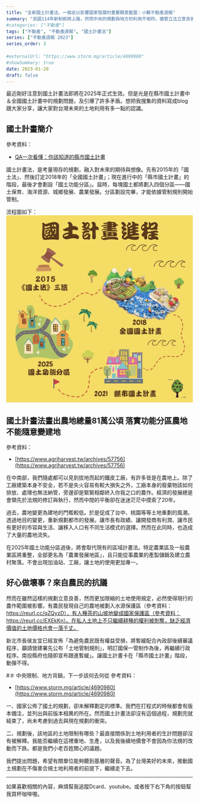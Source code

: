 ```yaml
---
title: "全新國土計畫法，一個足以影響國家發展的重要願景藍圖｜小鶴不動產週報"
summary: "民國114年新制即將上路，然而中央的規劃與地方的利用不相符。儘管立法立意良善，希望在國家發展的同時保障農友的權益卻引發一系列來自第一線的農民的抗爭。"
#categories: ["不動產"]
tags: ["不動產", "不動產週報", "國土計畫法"]
series: ["不動產週報 2023"]
series_order: 3

#externalUrl: "https://www.storm.mg/article/4690980"
#showSummary: true
date: 2023-01-28
draft: false
---
```


最近剛好注意到國土計畫法即將在2025年正式生效。但是光是在縣市國土計畫中＆全國國土計畫中的規劃問題，及引爆了許多矛盾。想把我搜集的資料寫成blog跟大家分享，讓大家對台灣未來的土地利用有多一點的認識。

## 國土計畫簡介
參考資料：
- [QA一次看懂：你該知道的縣市國土計畫](https://e-info.org.tw/node/223993)

國土計畫法，是考量現存的規劃，融入對未來的期待與想像。先有2015年的「國土法」、然後訂定2018年的「全國國土計畫」；現在進行中的「縣市國土計畫」的階段，最後才會劃設「國土功能分區」。屆時，每塊國土都將劃入四個分區——國土保育、海洋資源、城鄉發展、農業發展。分區劃設完畢，才能依據管制規則開始管制。

流程圖如下：
![alt 國土計畫法＿立法流程](./asset/legislation_flow.webp "國土計畫法立法流程(引用自：環境資訊中心)")

## 國土計畫法畫出農地總量81萬公頃 落實功能分區農地不能隨意變建地
參考資料：
- [https://www.agriharvest.tw/archives/57756](https://www.agriharvest.tw/archives/57756)

在中南部，我們隨處都可以見到拔地而起的鐵皮工廠，有許多皆是在農地上。除了工廠建築本身不安全，若不是失火容易有較大損失之外，工廠本身的廢棄物該如何排放、處理也無法納管，旁邊卻是緊緊相鄰終入你我之口的農作。經濟的發展總是會領先於法規的修訂與執行，然而中間的平衡卻在迷迷茫茫中摸索了20年。

過去，農地變更為建地的門檻較低。於是促成了台中、桃園等等土地重劃的風潮。透過地目的變更，重新規劃都市的發展。讓市長有政績、讓開發商有利潤、讓市民有更好的市容與生活、讓移入人口有不同生活模式的選擇。然而在此同時，也造成了大量的農地流失。

在2025年國土功能分區過後，將會取代現有的區域計畫法。特定農業區及一般農業區將重整，全部更名為「農業發展地區」，且只能從事農業的產製儲銷及建立農村聚落。不會出現加油站、工廠，讓土地的使用更加專一。

## 好心做壞事？來自農民的抗議

然而在雖然這樣的規劃立意良善，然而更加限縮的土地使用規定，必然使得現行的農作範圍被影響。有農民發現自己的農地被劃入水源保護區（參考資料：https://reurl.cc/qZQyzD），有人種茶的山坡地變成國家保護區（參考資料：https://reurl.cc/EXEkKn）。在私人土地上不只繼續耕種的權利被剝奪，缺乏經濟價值的土地價格也會一落千丈。

新北市長侯友宜已經宣佈「為避免農民既有權益受損，將暫緩配合內政部後續審議程序，籲請營建署先公布「土地管制規則」，明訂國保一管制作為後，再繼續行政程序。南投縣府也隨即宣布跟進暫緩」。讓國土計畫卡在「縣市國土計畫」階段，動彈不得。

#＃ 中央限制、地方背鍋，下一步該何去何從
參考資料：
- [https://www.storm.mg/article/4690980](https://www.storm.mg/article/4690980)

一、國家公佈了國土的規劃，卻未解釋劃定的標準。我們在打程式的時候都會有版本備注，並列出與前版本相異的所在。然而國土計畫法卻沒有這個過程，規劃完就結束了，尚未考慮到過去與現在規劃的衝突。

二、規劃後，該地區的土地限制有哪些？最直接關係到土地利用者的生計問題卻沒有被解釋。我能否繼續在這裡重地、生產，以及我後續地價會不會因為你法規的改動而下跌。都是我們小老百姓關心的議題。

我們提出問題，希望有關單位能夠聽到基層的聲音。為了台灣美好的未來，推動國土規劃在不傷害合規土地利用者的前提下，繼續走下去。

---
如果喜歡相關的內容，麻煩幫我追蹤Dcard、youtube。或者按下右下角的按鈕幫我買杯咖啡喔。
